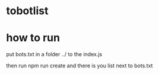 # tobotlist

# how to run

put bots.txt in a folder ../ to the index.js

then run npm run create and there is you list next to bots.txt
